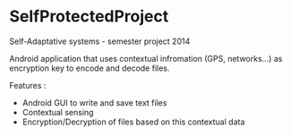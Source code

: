 SelfProtectedProject
====================

Self-Adaptative systems - semester project 2014

Android application that uses contextual infromation (GPS, networks...) as encryption key to encode and decode files.

Features : 
- Android GUI to write and save text files
- Contextual sensing
- Encryption/Decryption of files based on this contextual data
